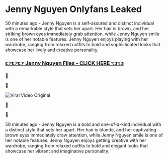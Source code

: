 # Jenny Nguyen Onlyfans Leaked

<p>50 minutes ago - Jenny Nguyen is a self-assured and distinct individual with a remarkable style that sets her apart. Her hair is brown, and her striking brown eyes immediately grab attention, while Jenny Nguyen smile is one of her notable features. Jenny Nguyen enjoys playing with her wardrobe, ranging from relaxed outfits to bold and sophisticated looks that showcase her lively and creative personality.</p><p>
<h3><a href="https://fansleaks.com-getfree.pro/jenny-nguyen" rel="nofollow">👉👉👉 Jenny Nguyen Files - CLICK HERE 👈👈</a></h3>
<p>🔻</p>
<p>🔻</p> <p>
<a href="https://fansleaks.com-getfree.pro/jenny-nguyen" rel="nofollow"><img src="https://i.imgur.com/0ZbtXZ5.gif" alt="Viral Video Original" style="max-width: 100%; display: inline-block;" data-target="animated-image.originalImage"></a>
<p>🔻</p>
<p>🔻</p> <p>50 minutes ago - Jenny Nguyen is a bold and one-of-a-kind individual with a distinct style that sets her apart. Her hair is blonde, and her captivating brown eyes immediately draw attention, while Jenny Nguyen smile is one of her notable features. Jenny Nguyen enjoys getting creative with her wardrobe, ranging from relaxed outfits to bold and elegant looks that showcase her vibrant and imaginative personality.</p>